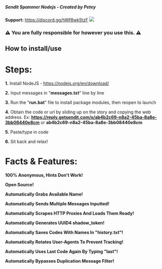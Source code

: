 ##### Sendit Spammer Nodejs - Created by Petey
**Support:** https://discord.gg/hWf8wk5tzF
![](https://github.com/Petey1337/sendit-spammer/blob/main/sendit%20video.gif?raw=true)
### ⚠️ You are fully responsible for however you use this. ⚠️

## How to install/use

# Steps:

  **1.** Install NodeJS - https://nodejs.org/en/download/

  **2.** Input messages in "**messages.txt**" line by line
 
  **3.** Run the "**run.bat**" file to install package modules, then reopen to launch

  **4.** Obtain the code or url by sliding up on the story and copying the web address. Ex: **https://reply.getsendit.com/s/ab4b2c69-n8a2-45ba-8a8e-3bb08440e8cm** or **ab4b2c69-n8a2-45ba-8a8e-3bb08440e8cm**

  **5.** Paste/type in code

  **6.** Sit back and relax!







  # Facts & Features:
  
  **100% Anonymous, Hints Don't Work!**
  
  **Open Source!**
  
  **Automatically Grabs Available Name!**
  
  **Automatically Sends Multiple Messages Inputted!** 

  **Automatically Scrapes HTTP Proxies And Loads Them Ready!**

  **Automatically Generates UUID4 shadow_token!**

  **Automatically Saves Codes With Names In "history.txt"!**

  **Automatically Rotates User-Agents To Prevent Tracking!**
  
  **Automatically Uses Last Code Again By Typing "last"!**
  
  **Automatically Bypasses Duplication Message Filter!**
